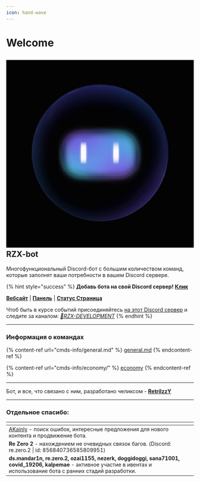 ```yaml
---
icon: hand-wave
---
```


# Welcome

## <img src=".gitbook/assets/rzx-bot_pfp.webp" alt="" data-size="line"> **RZX-bot**

Многофункциональный Discord-бот с большим количеством команд, которые заполнят ваши потребности в вашем Discord сервере.

{% hint style="success" %}
**Добавь бота на свой Discord сервер!** [**Клик**](https://invite.rzx-bot.top/)

[**Вебсайт**](https://rzx-bot.top) | [**Панель**](https://dash.rzx-bot.top) | [**Статус Страница**](https://uptime.rzx-bot.top)

Чтоб быть в курсе событий присоединяйтесь [на этот Discord сервер](https://discord.gg/cEqr2Cv73j) и следите за каналом: [_🤖RZX-DEVELOPMENT_](https://discord.com/channels/967016490723336192/1131319491494686720)
{% endhint %}

***

### Информация о командах

{% content-ref url="cmds-info/general.md" %}
[general.md](cmds-info/general.md)
{% endcontent-ref %}

{% content-ref url="cmds-info/economy/" %}
[economy](cmds-info/economy/)
{% endcontent-ref %}

***

Бот, и все, что связано с ним, разработано челиксом - [**RetrilzzY**](https://retrilzzy.top/)

***

### Отдельное спасибо:

<table data-view="cards"><thead><tr><th></th><th></th><th></th></tr></thead><tbody><tr><td><a href="https://akainly.rzx.ovh/">AKainly</a> - поиск ошибок, интересные предложения для нового контента и продвижение бота.</td><td></td><td></td></tr><tr><td><strong>Re Zero 2</strong> - нахождением не очевидных связок багов. (Discord: re.zero.2 | id: 856840736585809951)</td><td></td><td></td></tr><tr><td><strong>ds.mandar1n, re.zero.2, ozai1155, nezerk, doggidoggi, sana71001, covid_19206, kalpemae</strong> - активное участие в ивентах и использование бота с ранних стадий разработки.</td><td></td><td></td></tr></tbody></table>
